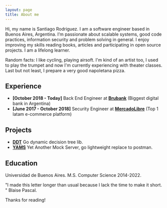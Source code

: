 ```yaml
---
layout: page
title: About me
---
```


Hi, my name is Santiago Rodriguez. I am a software engineer based in Buenos Aires, Argentina. I’m passionate about scalable systems, good code practices, information security and problem solving in general. I enjoy improving my skills reading books, articles and participating in open source projects. I am a lifelong learner.

Random facts: I like cycling, playing airsoft. I'm kind of an artist too, I used to play the trumpet and now I'm currently experiencing with theater classes. Last but not least, I prepare a very good napoletana pizza.

## Experience

* **[October 2018 - Today]** Back End Engineer at [**Brubank**](https://brubank.com/) (Biggest digital bank in Argentina)
* **[June 2017 - October 2018]** Security Engineer at [**MercadoLibre**](https://mercadolibre.com/) (Top 1 latam e-commerce platform)

## Projects
* [**DDT**](https://github.com/sgrodriguez/ddt) Go dynamic decision tree lib.
* [**YAMS**](https://github.com/sgrodriguez/ddt) Yet Another Mock Server, go lightweight replace to postman.

## Education

Universidad de Buenos Aires. M.S. Computer Science 2014-2022.

<p class="message">
"I made this letter longer than usual because I lack the time to make it short. " Blaise Pascal.
</p>
Thanks for reading!
